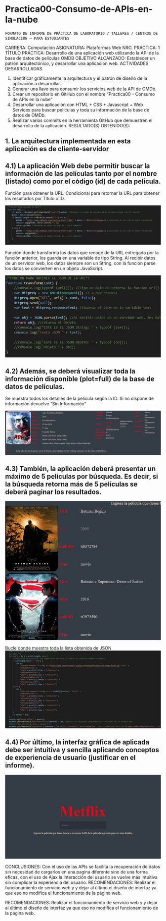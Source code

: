 # Practica00-Consumo-de-APIs-en-la-nube

 	FORMATO DE INFORME DE PRÁCTICA DE LABORATORIO / TALLERES / CENTROS DE SIMULACIÓN – PARA ESTUDIANTES

CARRERA: Computación	ASIGNATURA: Plataformas Web
NRO. PRÁCTICA:	1	TÍTULO PRÁCTICA: Desarrollo de una aplicación web utilizando la API de la base de
datos de películas OMDB
OBJETIVO ALCANZADO: Establecer un patrón arquitectónico, y desarrollar una aplicación web.
ACTIVIDADES DESARROLLADAS
1. Identificar gráficamente la arquitectura y el patrón de diseño de la aplicación a desarrollar.
2. Generar una llave para consumir los servicios web de la API de OMDb.
3. Crear un repositorio en GitHub con el nombre “Practica00 – Consumo de APIs en la nube”
4. Desarrollar una aplicación con HTML + CSS + Javascript + Web Services para buscar películas y toda su información de la base de datos de OMDb.
5. Realizar varios commits en la herramienta GitHub que demuestren el desarrollo de la aplicación.
RESULTADO(S) OBTENIDO(S):

## 1.	La arquitectura implementada en esta aplicación es de cliente-servidor




























## 4.1)	La aplicación Web debe permitir buscar la información de las películas tanto por el nombre (listado) como por el código (id) de cada película.

Función para obtener la URL. Condicional para retornar la URL para obtener los resultados por Título o ID.

![](img/url.jpg)





Función donde transforma los datos que recoge de la URL entregada por la función anterior, los guarda en una variable de tipo String. Al recibir datos de un servidor web, los datos siempre son un String, con la función parse los datos se convierten en un objeto JavaScript.

![](img/2.jpg)






















## 4.2)	Además, se deberá visualizar toda la información disponible (plot=full) de la base de datos de películas.

Se muestra todos los detalles de la película según la ID. Si no dispone de información devuelve “Sin Información”

![](img/3.jpg)

## 4.3)	También, la aplicación deberá presentar un máximo de 5 películas por búsqueda. Es decir, si la búsqueda retorna más de 5 películas se deberá paginar los resultados.

![](img/4.jpg)



























Bucle donde muestra toda la lista obtenida de JSON
![](img/5.jpg)

## 4.4)	Por último, la interfaz gráfica de aplicada debe ser intuitiva y sencilla aplicando conceptos de experiencia de usuario (justificar en el informe).

![](img/6.jpg)




CONCLUSIONES:
Con el uso de las APIs se facilita la recuperación de datos sin necesidad de cargarlos en una pagina diferente sino de una forma eficaz, con el uso de Ajax la interacción del usuario se vuelve más intuitiva sin complicar la experiencia del usuario. 
RECOMENDACIONES: Realizar el funcionamiento de servicio web y y dejar al último el diseño de interfaz ya que eso no modifica el funcionamiento de la página web.

RECOMENDACIONES: Realizar el funcionamiento de servicio web y y dejar al último el diseño de interfaz ya que eso no modifica el funcionamiento de la página web.